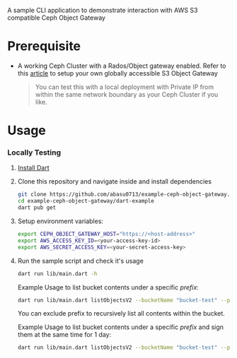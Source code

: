 A sample CLI application to demonstrate interaction with AWS S3 compatible Ceph Object Gateway

# Prerequisite
- A working Ceph Cluster with a Rados/Object gateway enabled. Refer to this [article](https://medium.com/@arko.basu09/part-1-diy-globally-accessible-s3-compatible-object-store-1a625460e802) to setup your own globally accessible S3 Object Gateway

    > You can test this with a local deployment with Private IP from within the same network boundary as your Ceph Cluster if you like. 

# Usage

### Locally Testing
1. [Install Dart](https://dart.dev/get-dart)
1. Clone this repository and navigate inside and install dependencies
    ```bash
    git clone https://github.com/abasu0713/example-ceph-object-gateway.git
    cd example-ceph-object-gateway/dart-example
    dart pub get
    ```
1. Setup environment variables:
    ```bash
    export CEPH_OBJECT_GATEWAY_HOST="https://<host-address>"
    export AWS_ACCESS_KEY_ID=<your-access-key-id>
    export AWS_SECRET_ACCESS_KEY=<your-secret-access-key>
    ```
1. Run the sample script and check it's usage
    ```bash
    dart run lib/main.dart -h
    ```

    Example Usage to list bucket contents under a specific _prefix_:
    ```bash
    dart run lib/main.dart listObjectsV2 --bucketName "bucket-test" --prefix "images/public"
    ```
    You can exclude prefix to recursively list all contents within the bucket. 

    Example Usage to list bucket contents under a specific _prefix_ and sign them at the same time for 1 day:
    ```bash
    dart run lib/main.dart listObjectsV2 --bucketName "bucket-test" --prefix "images/public" -s
    ```

